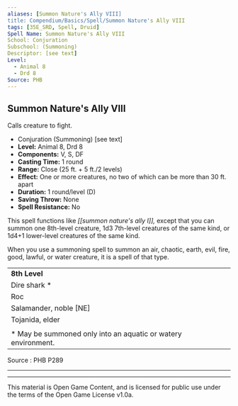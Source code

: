 ```yaml
---
aliases: [Summon Nature's Ally VIII]
title: Compendium/Basics/Spell/Summon Nature's Ally VIII
tags: [35E_SRD, Spell, Druid]
Spell Name: Summon Nature's Ally VIII
School: Conjuration
Subschool: (Summoning)
Descriptor: [see text]
Level:
  - Animal 8
  - Drd 8
Source: PHB
---
```



## Summon Nature's Ally VIII

Calls creature to fight.

*   Conjuration (Summoning) [see text]
*   **Level:** Animal 8, Drd 8
*   **Components:** V, S, DF
*   **Casting Time:** 1 round
*   **Range:** Close (25 ft. + 5 ft./2 levels)
*   **Effect:** One or more creatures, no two of which can be more than 30 ft. apart
*   **Duration:** 1 round/level (D)
*   **Saving Throw:** None
*   **Spell Resistance:** No

This spell functions like <i>[[summon nature's ally I]],</i> except that you can summon one 8th-level creature, 1d3 7th-level creatures of the same kind, or 1d4+1 lower-level creatures of the same kind.

When you use a summoning spell to summon an air, chaotic, earth, evil, fire, good, lawful, or water creature, it is a spell of that type.

<table> <tr decoration="underline"> <td> <b>8th Level</b> </td> </tr> <tr> <td> Dire shark * </td> </tr> <tr> <td> Roc </td> </tr> <tr> <td> Salamander, noble [NE] </td> </tr> <tr> <td> Tojanida, elder </td> </tr> <tr><td></td></tr> <tr> <td> * May be summoned only into an aquatic or watery environment. </td> </tr> </table>

Source : PHB P289

---

---

This material is Open Game Content, and is licensed for public use under
the terms of the Open Game License v1.0a.
